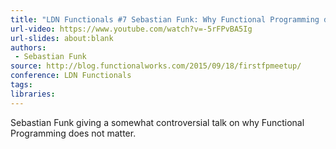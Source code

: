 ```yaml
---
title: "LDN Functionals #7 Sebastian Funk: Why Functional Programming doesn't matter"
url-video: https://www.youtube.com/watch?v=-5rFPvBA5Ig
url-slides: about:blank
authors:
 - Sebastian Funk
source: http://blog.functionalworks.com/2015/09/18/firstfpmeetup/
conference: LDN Functionals
tags:
libraries:
---
```


Sebastian Funk giving a somewhat controversial talk on why Functional Programming does not matter.
